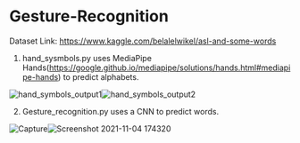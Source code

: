# Gesture-Recognition
Dataset Link: https://www.kaggle.com/belalelwikel/asl-and-some-words
1. hand_sysmbols.py uses MediaPipe Hands(https://google.github.io/mediapipe/solutions/hands.html#mediapipe-hands) to predict alphabets.

 ![hand_symbols_output1](https://user-images.githubusercontent.com/75773763/140310533-fe037c9f-0fc7-43d1-ae66-5820e87109e0.jpg)![hand_symbols_output2](https://user-images.githubusercontent.com/75773763/140310635-07af2850-e244-4f00-8817-3a1d4985f0c4.jpg)


2. Gesture_recognition.py uses a CNN to predict words.

![Capture](https://user-images.githubusercontent.com/75773763/140311090-3dd65051-22e6-4610-8cc1-e437f43a787e.JPG)![Screenshot 2021-11-04 174320](https://user-images.githubusercontent.com/75773763/140311683-3d17e30a-23e6-4c49-a710-23103f7e3313.png)
